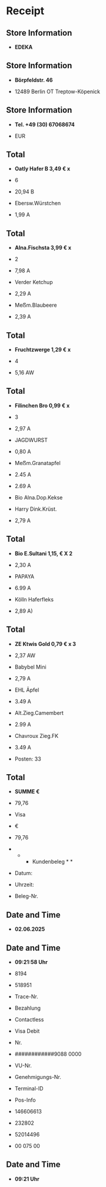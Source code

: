 # Receipt

## Store Information

* **EDEKA**

## Store Information

* **Börpfeldstr. 46**

* 12489 Berlin OT Treptow-Köpenick
## Store Information

* **Tel. +49 (30) 67068674**

* EUR
## Total

* **Oatly Hafer B 3,49 € x**

* 6
* 20,94 B
* Ebersw.Würstchen
* 1,99 A
## Total

* **Alna.Fischsta 3,99 € x**

* 2
* 7,98 A
* Verder Ketchup
* 2,29 A
* Meẞm.Blaubeere
* 2,39 A
## Total

* **Fruchtzwerge 1,29 € x**

* 4
* 5,16 AW
## Total

* **Filinchen Bro 0,99 € x**

* 3
* 2,97 A
* JAGDWURST
* 0,80 A
* Meẞm.Granatapfel
* 2.45 A
* 2.69 A
* Bio Alna.Dop.Kekse
* Harry Dink.Krüst.
* 2,79 A
## Total

* **Bio E.Sultani 1,15, € X 2**

* 2,30 A
* PAPAYA
* 6.99 A
* Kölln Haferfleks
* 2,89 A)
## Total

* **ZE Ktwis Gold 0,79 € x 3**

* 2,37 AW
* Babybel Mini
* 2,79 A
* EHL Äpfel
* 3.49 A
* Alt.Zieg.Camembert
* 2.99 A
* Chavroux Zieg.FK
* 3.49 A
* Posten: 33
## Total

* **SUMME €**

* 79,76
* Visa
* €
* 79,76
* * * Kundenbeleg * *
* Datum:
* Uhrzeit:
* Beleg-Nr.
## Date and Time

* **02.06.2025**

## Date and Time

* **09:21:58 Uhr**

* 8194
* 518951
* Trace-Nr.
* Bezahlung
* Contactless
* Visa Debit
* Nr.
* ############9088 0000
* VU-Nr.
* Genehmigungs-Nr.
* Terminal-ID
* Pos-Info
* 146606613
* 232802
* 52014496
* 00 075 00
## Date and Time

* **09:21 Uhr**

